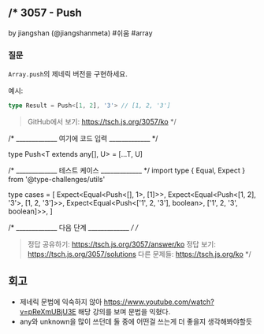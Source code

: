 /*
  3057 - Push
  -------
  by jiangshan (@jiangshanmeta) #쉬움 #array

  ### 질문

  `Array.push`의 제네릭 버전을 구현하세요.

  예시:

  ```typescript
  type Result = Push<[1, 2], '3'> // [1, 2, '3']
  ```

  > GitHub에서 보기: https://tsch.js.org/3057/ko
*/

/* _____________ 여기에 코드 입력 _____________ */

type Push<T extends any[], U> = [...T, U]

/* _____________ 테스트 케이스 _____________ */
import type { Equal, Expect } from '@type-challenges/utils'

type cases = [
  Expect<Equal<Push<[], 1>, [1]>>,
  Expect<Equal<Push<[1, 2], '3'>, [1, 2, '3']>>,
  Expect<Equal<Push<['1', 2, '3'], boolean>, ['1', 2, '3', boolean]>>,
]

/* _____________ 다음 단계 _____________ */
/*
  > 정답 공유하기: https://tsch.js.org/3057/answer/ko
  > 정답 보기: https://tsch.js.org/3057/solutions
  > 다른 문제들: https://tsch.js.org/ko
*/


## 회고
- 제네릭 문법에 익숙하지 않아 https://www.youtube.com/watch?v=pReXmUBjU3E 해당 강의를 보며 문법을 익혔다.
- any와 unknown을 많이 쓰던데 둘 중에 어떤걸 쓰는게 더 좋을지 생각해봐야할듯
